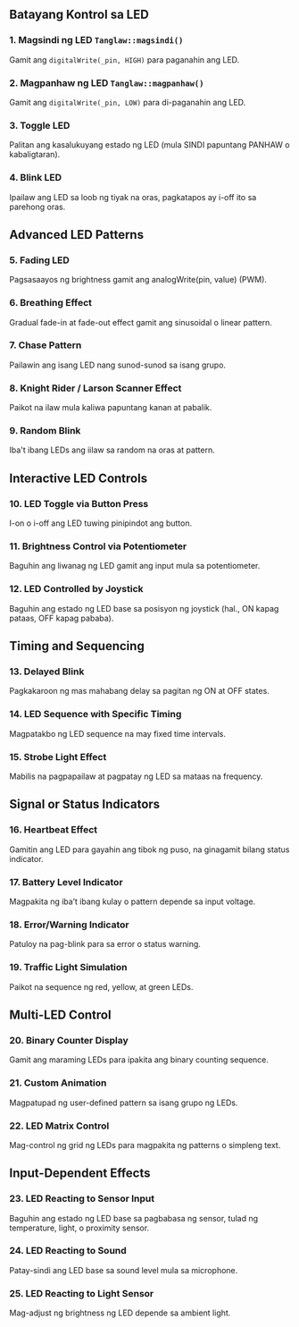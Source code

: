 ## Batayang Kontrol sa LED

### 1. Magsindi ng LED `Tanglaw::magsindi()`

Gamit ang `digitalWrite(_pin, HIGH)` para paganahin ang LED.

### 2. Magpanhaw ng LED `Tanglaw::magpanhaw()`

Gamit ang `digitalWrite(_pin, LOW)` para di-paganahin ang LED.

### 3. Toggle LED

Palitan ang kasalukuyang estado ng LED (mula SINDI papuntang PANHAW o kabaligtaran).

### 4. Blink LED

Ipailaw ang LED sa loob ng tiyak na oras, pagkatapos ay i-off ito sa parehong oras.

## Advanced LED Patterns

### 5. Fading LED

Pagsasaayos ng brightness gamit ang analogWrite(pin, value) (PWM).

### 6. Breathing Effect

Gradual fade-in at fade-out effect gamit ang sinusoidal o linear pattern.

### 7. Chase Pattern

Pailawin ang isang LED nang sunod-sunod sa isang grupo.

### 8. Knight Rider / Larson Scanner Effect

Paikot na ilaw mula kaliwa papuntang kanan at pabalik.

### 9. Random Blink

Iba't ibang LEDs ang iilaw sa random na oras at pattern.

## Interactive LED Controls

### 10. LED Toggle via Button Press

I-on o i-off ang LED tuwing pinipindot ang button.

### 11. Brightness Control via Potentiometer

Baguhin ang liwanag ng LED gamit ang input mula sa potentiometer.

### 12. LED Controlled by Joystick

Baguhin ang estado ng LED base sa posisyon ng joystick (hal., ON kapag pataas, OFF kapag pababa).

## Timing and Sequencing

### 13. Delayed Blink

Pagkakaroon ng mas mahabang delay sa pagitan ng ON at OFF states.

### 14. LED Sequence with Specific Timing

Magpatakbo ng LED sequence na may fixed time intervals.

### 15. Strobe Light Effect

Mabilis na pagpapailaw at pagpatay ng LED sa mataas na frequency.

## Signal or Status Indicators

### 16. Heartbeat Effect

Gamitin ang LED para gayahin ang tibok ng puso, na ginagamit bilang status indicator.

### 17. Battery Level Indicator

Magpakita ng iba’t ibang kulay o pattern depende sa input voltage.

### 18. Error/Warning Indicator

Patuloy na pag-blink para sa error o status warning.

### 19. Traffic Light Simulation

Paikot na sequence ng red, yellow, at green LEDs.

## Multi-LED Control

### 20. Binary Counter Display

Gamit ang maraming LEDs para ipakita ang binary counting sequence.

### 21. Custom Animation

Magpatupad ng user-defined pattern sa isang grupo ng LEDs.

### 22. LED Matrix Control

Mag-control ng grid ng LEDs para magpakita ng patterns o simpleng text.
## Input-Dependent Effects

### 23. LED Reacting to Sensor Input

Baguhin ang estado ng LED base sa pagbabasa ng sensor, tulad ng temperature, light, o proximity sensor.

### 24. LED Reacting to Sound

Patay-sindi ang LED base sa sound level mula sa microphone.

### 25. LED Reacting to Light Sensor

Mag-adjust ng brightness ng LED depende sa ambient light.